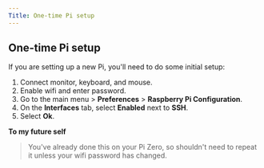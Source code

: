 ```yaml
---
Title: One-time Pi setup 
---
```

## One-time Pi setup

If you are setting up a new Pi, you'll need to do some initial setup:

1.  Connect monitor, keyboard, and mouse.
2.  Enable wifi and enter password.
3.  Go to the main menu > **Preferences** > **Raspberry Pi Configuration**.
4.  On the **Interfaces** tab, select **Enabled** next to **SSH**.
5.  Select **Ok**.

**To my future self**
>You've already done this on your Pi Zero, so shouldn't need to repeat it unless your wifi password has changed.